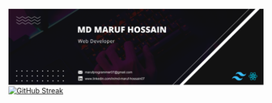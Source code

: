 ![logo](https://github.com/Marufhossain07/Marufhossain07/blob/main/github%20banner.png)
<a href="https://git.io/streak-stats"><img src="https://streak-stats.demolab.com?user=Marufhossain07" alt="GitHub Streak" /></a>
